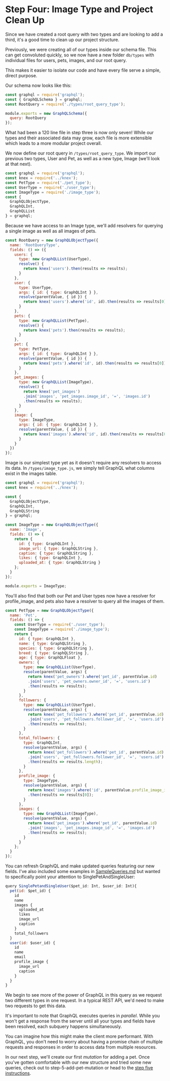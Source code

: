 # Step Four: Image Type and Project Clean Up

Since we have created a root query with two types and are looking to add a third, it's a good time to clean up our project structure.

Previously, we were creating all of our types inside our schema file. This can get convoluted quickly, so we now have a new folder `db/types` with individual files for users, pets, images, and our root query.

This makes it easier to isolate our code and have every file serve a simple, direct purpose.

Our schema now looks like this:

```js
const graphql = require('graphql');
const { GraphQLSchema } = graphql;
const RootQuery = require('./types/root_query_type');

module.exports = new GraphQLSchema({
  query: RootQuery
});
```

What had been a 120 line file in step three is now only seven! While our types and their associated data may grow, each file is more extensible which leads to a more modular project overall.

We now define our root query in `/types/root_query_type`. We import our previous two types, User and Pet, as well as a new type, Image (we'll look at that next).

```js
const graphql = require('graphql');
const knex = require('../knex');
const PetType = require('./pet_type');
const UserType = require('./user_type');
const ImageType = require('./image_type');
const {
  GraphQLObjectType,
  GraphQLInt,
  GraphQLList
} = graphql;
```

Because we have access to an Image type, we'll add resolvers for querying a single image as well as all images of pets.

```js
const RootQuery = new GraphQLObjectType({
  name: 'RootQueryType',
  fields: () => ({
    users: {
      type: new GraphQLList(UserType),
      resolve() {
        return knex('users').then(results => results);
      }
    },
    user: {
      type: UserType,
      args: { id: { type: GraphQLInt } },
      resolve(parentValue, { id }) {
        return knex('users').where('id', id).then(results => results[0]);
      }
    },
    pets: {
      type: new GraphQLList(PetType),
      resolve() {
        return knex('pets').then(results => results);
      }
    },
    pet: {
      type: PetType,
      args: { id: { type: GraphQLInt } },
      resolve(parentValue, { id }) {
        return knex('pets').where('id', id).then(results => results[0]);
      }
    },
    pet_images: {
      type: new GraphQLList(ImageType),
      resolve() {
        return knex('pet_images')
        .join('images', 'pet_images.image_id', '=', 'images.id')
        .then(results => results);
      }
    },
    image: {
      type: ImageType,
      args: { id: { type: GraphQLInt } },
      resolve(parentValue, { id }) {
        return knex('images').where('id', id).then(results => results[0]);
      }
    }
  })
});
```

Image is our simplest type yet as it doesn't require any resolvers to access its data. In `/types/image_type.js`, we simply tell GraphQL what columns exist in the images table.

```js
const graphql = require('graphql');
const knex = require('../knex');

const {
  GraphQLObjectType,
  GraphQLInt,
  GraphQLString
} = graphql;

const ImageType = new GraphQLObjectType({
  name: 'Image',
  fields: () => {
    return {
      id: { type: GraphQLInt },
      image_url: { type: GraphQLString },
      caption: { type: GraphQLString },
      likes: { type: GraphQLInt },
      uploaded_at: { type: GraphQLString }
    };
  }
});

module.exports = ImageType;
```

You'll also find that both our Pet and User types now have a resolver for profile_image, and pets also have a resolver to query all the images of them.

```js
const PetType = new GraphQLObjectType({
  name: 'Pet',
  fields: () => {
    const UserType = require('./user_type');
    const ImageType = require('./image_type');
    return {
      id: { type: GraphQLInt },
      name: { type: GraphQLString },
      species: { type: GraphQLString },
      breed: { type: GraphQLString },
      age: { type: GraphQLFloat },
      owners: {
        type: new GraphQLList(UserType),
        resolve(parentValue, args) {
          return knex('pet_owners').where('pet_id', parentValue.id)
          .join('users', 'pet_owners.owner_id', '=', 'users.id')
          .then(results => results);
        }
      },
      followers: {
        type: new GraphQLList(UserType),
        resolve(parentValue, args) {
          return knex('pet_followers').where('pet_id', parentValue.id)
          .join('users', 'pet_followers.follower_id', '=', 'users.id')
          .then(results => results);
        }
      },
      total_followers: {
        type: GraphQLInt,
        resolve(parentValue, args) {
          return knex('pet_followers').where('pet_id', parentValue.id)
          .join('users', 'pet_followers.follower_id', '=', 'users.id')
          .then(results => results.length);
        }
      },
      profile_image: {
        type: ImageType,
        resolve(parentValue, args) {
          return knex('images').where('id', parentValue.profile_image_id)
          .then(results => results[0]);
        }
      },
      images: {
        type: new GraphQLList(ImageType),
        resolve(parentValue, args) {
          return knex('pet_images').where('pet_id', parentValue.id)
          .join('images', 'pet_images.image_id', '=', 'images.id')
          .then(results => results);
        }
      }
    };
  }
});
```

You can refresh Graph*i*QL and make updated queries featuring our new fields. I've also included some examples in [SampleQueries.md](https://github.com/isaacmillercodes/petstagram-graphql-backend/blob/step-4-images-and-refactor/SampleQueries.md) but wanted to specifically point your attention to SinglePetAndSingleUser:

```js
query SinglePetandSingleUser($pet_id: Int, $user_id: Int){
  pet(id: $pet_id) {
    id
    name
    images {
      uploaded_at
      likes
      image_url
      caption
    }
    total_followers
  }
  user(id: $user_id) {
    id
    name
    email
    profile_image {
      image_url
      caption
    }
  }
}
```

We begin to see more of the power of GraphQL in this query as we request two different types in one request. In a typical REST API, we'd need to make two requests to get this data.

It's important to note that GraphQL executes queries in *parallel*. While you won't get a response from the server until all your types and fields have been resolved, each subquery happens simultaneously.

You can imagine how this might make the client more performant. With GraphQL, you don't need to worry about having a promise chain of multiple requests and responses in order to access data from multiple resources.

In our next step, we'll create our first *mutation* for adding a pet. Once you've gotten comfortable with our new structure and tried some new queries, check out to step-5-add-pet-mutation or head to the [step five instructions](https://github.com/isaacmillercodes/petstagram-graphql-backend/tree/step-5-add-pet-mutation).
